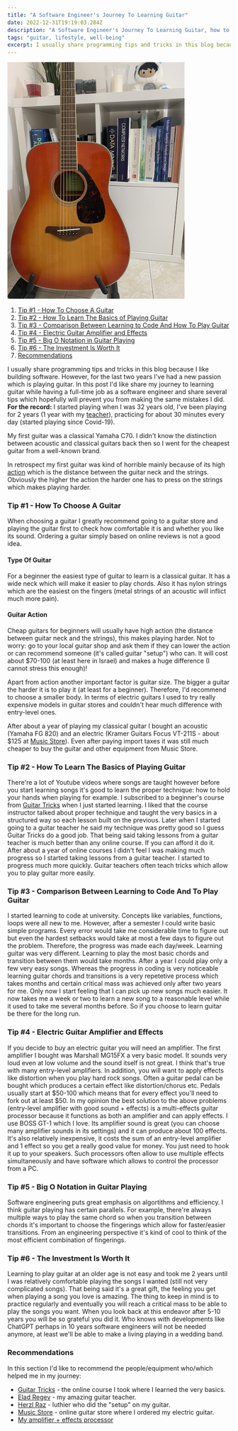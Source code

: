 ```yaml
---
title: "A Software Engineer's Journey To Learning Guitar"
date: 2022-12-31T19:19:03.284Z
description: "A Software Engineer's Journey To Learning Guitar, how to learn guitar being a programmer, how to learn guitar as a grown-up, how to learn a guitar with a full time job."
tags: "guitar, lifestyle, well-being"
excerpt: I usually share programming tips and tricks in this blog because I like building software. However, for the last two years I've had a new passion which is playing guitar...
---
```


![guitar](./guitar-pc.jpeg)

1. [Tip #1 - How To Choose A Guitar](#how-to-choose-guitar)
2. [Tip #2 - How To Learn The Basics of Playing Guitar](#how-to-learn)
3. [Tip #3 - Comparison Between Learning to Code And How To Play Guitar](#comparison)
4. [Tip #4 - Electric Guitar Amplifier and Effects](#effects)
5. [Tip #5 - Big O Notation in Guitar Playing](#big-o)
6. [Tip #6 - The Investment Is Worth It](#investment)
7. [Recommendations](#recommendations)

I usually share programming tips and tricks in this blog because I like building software. However, for the last two years I've had a new passion which is playing guitar. In this post I'd like share my journey to learning guitar while having a full-time job as a software engineer and share several tips which hopefully will prevent you from making the same mistakes I did. **For the record:** I started playing when I was 32 years old, I've been playing for 2 years (1 year with my [teacher](https://www.eladregev.com)), practicing for about 30 minutes every day (started playing since Covid-19).

My first guitar was a classical Yamaha C70. I didn't know the distinction between acoustic and classical guitars back then so I went for the cheapest guitar from a well-known brand.

In retrospect my first guitar was kind of horrible mainly because of its high [action](https://www.sweetwater.com/sweetcare/articles/guitar-setup-part-2-setting-action/) which is the distance between the guitar neck and the strings. Obviously the higher the action the harder one has to press on the strings which makes playing harder.

### <a name="how-to-choose-guitar"></a>Tip #1 - How To Choose A Guitar
When choosing a guitar I greatly recommend going to a guitar store and playing the guitar first to check how comfortable it is and whether you like its sound. Ordering a guitar simply based on online reviews is not a good idea.

#### Type Of Guitar
For a beginner the easiest type of guitar to learn is a classical guitar. It has a wide neck which will make it easier to play chords. Also it has nylon strings which are the easiest on the fingers (metal strings of an acoustic will inflict much more pain).

#### Guitar Action
Cheap guitars for beginners will usually have high action (the distance between guitar neck and the strings), this makes playing harder. Not to worry: go to your local guitar shop and ask them if they can lower the action or can recommend someone (it's called guitar "setup") who can. It will cost about $70-100 (at least here in Israel) and makes a huge difference (I cannot stress this enough)!

Apart from action another important factor is guitar size. The bigger a guitar the harder it is to play it (at least for a beginner). Therefore, I'd recommend to choose a smaller body. In terms of electric guitars I used to try really expensive models in guitar stores and couldn't hear much difference with entry-level ones.

After about a year of playing my classical guitar I bought an acoustic (Yamaha FG 820) and an electric (Kramer Guitars Focus VT-211S - about $125 at [Music Store](https://www.musicstore.com/en_OE/EUR/Kramer-Guitars-Focus-VT-211S-Pewter-Grey/art-GIT0051967-000)). Even after paying import taxes it was still much cheaper to buy the guitar and other equipment from Music Store.

### <a name="how-to-learn"></a>Tip #2 - How To Learn The Basics of Playing Guitar
There're a lot of Youtube videos where songs are taught however before you start learning songs it's good to learn the proper technique: how to hold your hands when playing for example. I subscribed to a beginner's course from [Guitar Tricks](https://www.guitartricks.com/home) when I just started learning. I liked that the course instructor talked about proper technique and taught the very basics in a structured way so each lesson built on the previous. Later when I started going to a guitar teacher he said my technique was pretty good so I guess Guitar Tricks do a good job. That being said taking lessons from a guitar teacher is much better than any online course. If you can afford it do it. After about a year of online courses I didn't feel I was making much progress so I started taking lessons from a guitar teacher. I started to progress much more quickly. Guitar teachers often teach tricks which allow you to play guitar more easily.

### <a name="comparison"></a>Tip #3 - Comparison Between Learning to Code And To Play Guitar
I started learning to code at university. Concepts like variables, functions, loops were all new to me. However, after a semester I could write basic simple programs. Every error would take me considerable time to figure out but even the hardest setbacks would take at most a few days to figure out the problem. Therefore, the progress was made each day/week. Learning guitar was very different. Learning to play the most basic chords and transition between them would take months. After a year I could play only a few very easy songs. Whereas the progress in coding is very noticeable learning guitar chords and transitions is a very repetetive process which takes months and certain critical mass was achieved only after two years for me. Only now I start feeling that I can pick up new songs much easier. It now takes me a week or two to learn a new song to a reasonable level while it used to take me several months before. So if you choose to learn guitar be there for the long run.

### <a name="effects"></a>Tip #4 - Electric Guitar Amplifier and Effects
If you decide to buy an electric guitar you will need an amplifier. The first amplifier I bought was Marshall MG15FX a very basic model. It sounds very loud even at low volume and the sound itself is not great. I think that's true with many entry-level amplifiers. In addition, you will want to apply effects like distortion when you play hard rock songs. Often a guitar pedal can be bought which produces a certain effect like distortion/chorus etc. Pedals usually start at $50-100 which means that for every effect you'll need to fork out at least $50. In my opinion the best solution to the above problems (entry-level amplifier with good sound + effects) is a multi-effects guitar processor because it functions as both an amplifier and can apply effects. I use BOSS GT-1 which I love. Its amplifier sound is great (you can choose many amplifier sounds in its settings) and it can produce about 100 effects. It's also relatively inexpensive, it costs the sum of an entry-level amplifier and 1 effect so you get a really good value for money. You just need to hook it up to your speakers. Such processors often allow to use multiple effects simultaneously and have software which allows to control the processor from a PC.

### <a name="big-o"></a>Tip #5 - Big O Notation in Guitar Playing
Software engineering puts great emphasis on algortithms and efficiency. I think guitar playing has certain parallels. For example, there're always multiple ways to play the same chord so when you transition between chords it's important to choose the fingerings which allow for faster/easier transitions. From an engineering perspective it's kind of cool to think of the most efficient combination of fingerings.

### <a name="investment"></a>Tip #6 - The Investment Is Worth It
Learning to play guitar at an older age is not easy and took me 2 years until I was relatively comfortable playing the songs I wanted (still not very complicated songs). That being said it's a great gift, the feeling you get when playing a song you love is amazing. The thing to keep in mind is to practice regularly and eventually you will reach a critical mass to be able to play the songs you want. When you look back at this endeavor after 5-10 years you will be so grateful you did it. Who knows with developments like ChatGPT perhaps in 10 years software engineers will not be needed anymore, at least we'll be able to make a living playing in a wedding band.

### <a name="recommendations"></a>Recommendations
In this section I'd like to recommend the people/equipment who/which helped me in my journey:

- [Guitar Tricks](https://www.guitartricks.com/home) - the online course I took where I learned the very basics.
- [Elad Regev](https://www.eladregev.com) - my amazing guitar teacher.
- [Herzl Raz](https://razguitars.business.site) - luthier who did the "setup" on my guitar.
- [Music Store](https://www.musicstore.com/en_OE/EUR) - online guitar store where I ordered my electric guitar.
- [My amplifier + effects processor](https://www.boss.info/global/products/gt-1/)